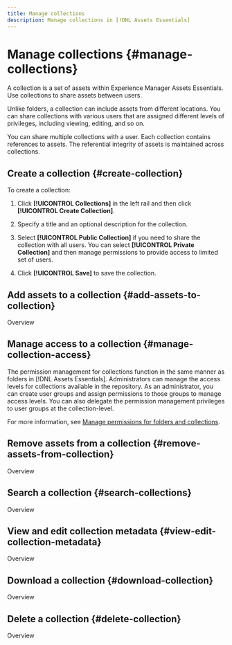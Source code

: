 ```yaml
---
title: Manage collections
description: Manage collections in [!DNL Assets Essentials]
---
```

# Manage collections {#manage-collections}

A collection is a set of assets within Experience Manager Assets Essentials. Use collections to share assets between users.

Unlike folders, a collection can include assets from different locations. You can share collections with various users that are assigned different levels of privileges, including viewing, editing, and so on.

You can share multiple collections with a user. Each collection contains references to assets. The referential integrity of assets is maintained across collections.

## Create a collection {#create-collection}

To create a collection:

1. Click **[!UICONTROL Collections]** in the left rail and then click **[!UICONTROL Create Collection]**.

1. Specify a title and an optional description for the collection.

1. Select **[!UICONTROL Public Collection]** if you need to share the collection with all users. You can select **[!UICONTROL Private Collection]** and then manage permissions to provide access to limited set of users.

1. Click **[!UICONTROL Save]** to save the collection.

## Add assets to a collection {#add-assets-to-collection}

Overview

## Manage access to a collection {#manage-collection-access}

The permission management for collections function in the same manner as folders in [!DNL Assets Essentials]. Administrators can manage the access levels for collections available in the repository. As an administrator, you can create user groups and assign permissions to those groups to manage access levels. You can also delegate the permission management privileges to user groups at the collection-level.

For more information, see [Manage permissions for folders and collections](manage-permissions).

## Remove assets from a collection {#remove-assets-from-collection}

Overview

## Search a collection {#search-collections}

Overview

## View and edit collection metadata {#view-edit-collection-metadata}

Overview

## Download a collection {#download-collection}

Overview

## Delete a collection {#delete-collection}

Overview
